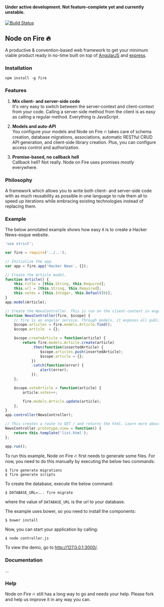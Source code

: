 #### Under active development. Not feature-complete yet and currently unstable.

[![Build Status](https://travis-ci.org/martijndeh/fire.svg?branch=master)](https://travis-ci.org/martijndeh/fire)
## Node on Fire :fire:
A productive & convention-based web framework to get your minimum viable product ready in no-time built on top of [AngularJS](https://angularjs.org/) and [express](http://expressjs.com/).

### Installation
```
npm install -g fire
```

### Features

1.  **Mix client- and server-side code**  
	It's very easy to switch between the server-context and client-context from your code. Calling a server-side method from the client is as easy as calling a regular method. Everything is JavaScript.

2. **Models and auto-API**  
	You configure your models and Node on Fire :fire: takes care of schema creation, database migrations, associations, automatic RESTful CRUD API generation, and client-side library creation. Plus, you can configure access control and authorization.

4. **Promise-based, no callback hell**  
	Callback hell? Not really. Node on Fire uses promises *mostly* everywhere.

### Philosophy

A framework which allows you to write both client- and server-side code with as much reusability as possible in one language to rule them all to speed up iterations while embracing existing technologies instead of replacing them.

### Example

The below annotated example shows how easy it is to create a Hacker News-esque website.

```js
'use strict';

var fire = require('../..');

// Initialize the app.
var app = fire.app('Hacker News', {});

// Create the Article model.
function Article() {
	this.title = [this.String, this.Required];
	this.url = [this.String, this.Required];
	this.votes = [this.Integer, this.Default(0)];
}
app.model(Article);

// Create the NewsController. This is run on the client-context in angular.
function NewsController(fire, $scope) {
	// fire is an angular service. Through models, it exposes all public models from the server-context to the client-context. Under the hood, a RESTful API is generate on the server-context, which the client-context queries to create, read, update and delete models.
	$scope.articles = fire.models.Article.find();
	$scope.article	= {};

	$scope.createArticle = function(article) {
		return fire.models.Article.create(article)
			.then(function(insertedArticle) {
				$scope.articles.push(insertedArticle);
				$scope.article = {};
			})
			.catch(function(error) {
				alert(error);
			});
	};

	$scope.voteArticle = function(article) {
		article.votes++;

		fire.models.Article.update(article);
	};
}
app.controller(NewsController);

// This creates a route to GET / and returns the html. Learn more about [creating routes](https://github.com/martijndeh/fire/wiki/Routes).
NewsController.prototype.view = function() {
	return this.template('list.html');
};

app.run();
```

To run this example, Node on Fire :fire: first needs to generate some files. For now, you need to do this manually by executing the below two commands:

```
$ fire generate migrations
$ fire generate scripts
```

To create the database, execute the below command:
```
$ DATABASE_URL=... fire migrate
```
where the value of `DATABASE_URL` is the url to your database.

The example uses bower, so you need to install the components:
```
$ bower install
```

Now, you can start your application by calling:
```
$ node controller.js
```

To view the demo, go to http://127.0.0.1:3000/.

### Documentation

...

### Help

Node on Fire :fire: still has a long way to go and needs your help. Please fork and help us improve it in any way you can.
